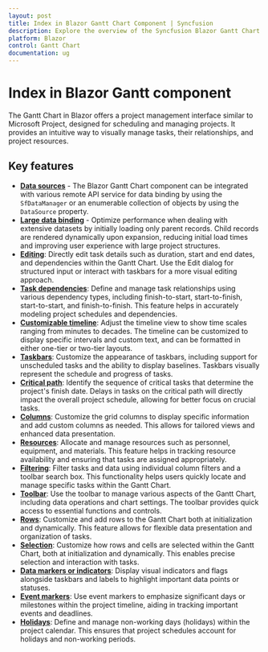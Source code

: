 ```yaml
---
layout: post
title: Index in Blazor Gantt Chart Component | Syncfusion
description: Explore the overview of the Syncfusion Blazor Gantt Chart component, covering key concepts, functionalities, and usage guidelines.
platform: Blazor
control: Gantt Chart
documentation: ug
---
```


# Index in Blazor Gantt component

The Gantt Chart in Blazor offers a project management interface similar to Microsoft Project, designed for scheduling and managing projects. It provides an intuitive way to visually manage tasks, their relationships, and project resources.

## Key features

* [**Data sources**](./data-binding/) - The Blazor Gantt Chart component can be integrated with various remote API service for data binding by using the `SfDataManager` or an enumerable collection of objects by using the `DataSource` property.
* [**Large data binding**](./data-binding/) - Optimize performance when dealing with extensive datasets by initially loading only parent records. Child records are rendered dynamically upon expansion, reducing initial load times and improving user experience with large project structures.
* [**Editing**](./managing-tasks/): Directly edit task details such as duration, start and end dates, and dependencies within the Gantt Chart. Use the Edit dialog for structured input or interact with taskbars for a more visual editing approach.
* [**Task dependencies**](./task-dependencies/): Define and manage task relationships using various dependency types, including finish-to-start, start-to-finish, start-to-start, and finish-to-finish. This feature helps in accurately modeling project schedules and dependencies.
* [**Customizable timeline**](./time-line/): Adjust the timeline view to show time scales ranging from minutes to decades. The timeline can be customized to display specific intervals and custom text, and can be formatted in either one-tier or two-tier layouts.
* [**Taskbars**](./scheduling-tasks/): Customize the appearance of taskbars, including support for unscheduled tasks and the ability to display baselines. Taskbars visually represent the schedule and progress of tasks.
* [**Critical path**](./criticalpath/):  Identify the sequence of critical tasks that determine the project's finish date. Delays in tasks on the critical path will directly impact the overall project schedule, allowing for better focus on crucial tasks.
* [**Columns**](./columns/): Customize the grid columns to display specific information and add custom columns as needed. This allows for tailored views and enhanced data presentation.
* [**Resources**](./resources/): Allocate and manage resources such as personnel, equipment, and materials. This feature helps in tracking resource availability and ensuring that tasks are assigned appropriately.
* [**Filtering**](./filtering/): Filter tasks and data using individual column filters and a toolbar search box. This functionality helps users quickly locate and manage specific tasks within the Gantt Chart.
* [**Toolbar**](./tool-bar/): Use the toolbar to manage various aspects of the Gantt Chart, including data operations and chart settings. The toolbar provides quick access to essential functions and controls.
* [**Rows**](./rows/): Customize and add rows to the Gantt Chart both at initialization and dynamically. This feature allows for flexible data presentation and organization of tasks.
* [**Selection**](./selection/): Customize how rows and cells are selected within the Gantt Chart, both at initialization and dynamically. This enables precise selection and interaction with tasks.
* [**Data markers or indicators**](./data-markers/): Display visual indicators and flags alongside taskbars and labels to highlight important data points or statuses.
* [**Event markers**](./event-markers/): Use event markers to emphasize significant days or milestones within the project timeline, aiding in tracking important events and deadlines.
* [**Holidays**](./holidays/): Define and manage non-working days (holidays) within the project calendar. This ensures that project schedules account for holidays and non-working periods.
